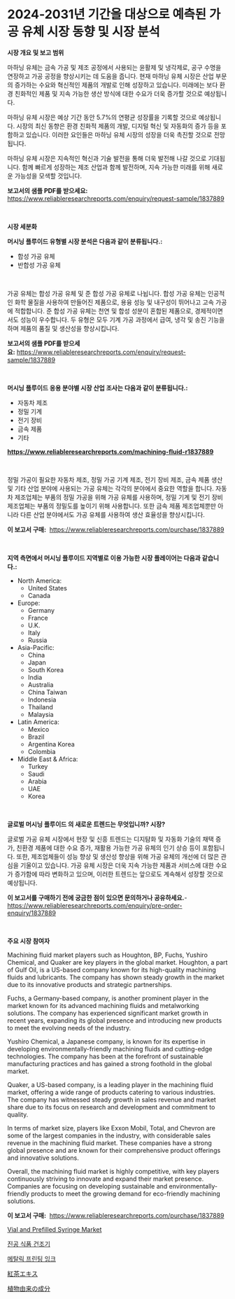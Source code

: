 <p><h1>2024-2031년 기간을 대상으로 예측된 가공 유체 시장 동향 및 시장 분석</h1></p><p><strong>시장 개요 및 보고 범위</strong></p>
<p><p>마하닝 유체는 금속 가공 및 제조 공정에서 사용되는 윤활제 및 냉각제로, 공구 수명을 연장하고 가공 공정을 향상시키는 데 도움을 줍니다. 현재 마하닝 유체 시장은 산업 부문의 증가하는 수요와 혁신적인 제품의 개발로 인해 성장하고 있습니다. 미래에는 보다 환경 친화적인 제품 및 지속 가능한 생산 방식에 대한 수요가 더욱 증가할 것으로 예상됩니다. </p><p>마하닝 유체 시장은 예상 기간 동안 5.7%의 연평균 성장률을 기록할 것으로 예상됩니다. 시장의 최신 동향은 환경 친화적 제품의 개발, 디지털 혁신 및 자동화의 증가 등을 포함하고 있습니다. 이러한 요인들은 마하닝 유체 시장의 성장을 더욱 촉진할 것으로 전망됩니다. </p><p>마하닝 유체 시장은 지속적인 혁신과 기술 발전을 통해 더욱 발전해 나갈 것으로 기대됩니다. 함께 빠르게 성장하는 제조 산업과 함께 발전하며, 지속 가능한 미래를 위해 새로운 가능성을 모색할 것입니다.</p></p>
<p><strong>보고서의 샘플 PDF를 받으세요:</strong> <a href="https://www.reliableresearchreports.com/enquiry/request-sample/1837889">https://www.reliableresearchreports.com/enquiry/request-sample/1837889</a></p>
<p>&nbsp;</p>
<p><strong>시장 세분화</strong></p>
<p><strong>머시닝 플루이드 유형별 시장 분석은 다음과 같이 분류됩니다.:</strong></p>
<p><ul><li>합성 가공 유체</li><li>반합성 가공 유체</li></ul></p>
<p>&nbsp;</p>
<p><p>가공 유체는 합성 가공 유체 및 준 합성 가공 유체로 나뉩니다. 합성 가공 유체는 인공적인 화학 물질을 사용하여 만들어진 제품으로, 용융 성능 및 내구성이 뛰어나고 고속 가공에 적합합니다. 준 합성 가공 유체는 천연 및 합성 성분이 혼합된 제품으로, 경제적이면서도 성능이 우수합니다. 두 유형은 모두 기계 가공 과정에서 급여, 냉각 및 송진 기능을 하며 제품의 품질 및 생산성을 향상시킵니다.</p></p>
<p><strong>보고서의 샘플 PDF를 받으세요:</strong>&nbsp;<a href="https://www.reliableresearchreports.com/enquiry/request-sample/1837889">https://www.reliableresearchreports.com/enquiry/request-sample/1837889</a></p>
<p>&nbsp;</p>
<p><strong> 머시닝 플루이드 응용 분야별 시장 산업 조사는 다음과 같이 분류됩니다.:</strong></p>
<p><ul><li>자동차 제조</li><li>정밀 기계</li><li>전기 장비</li><li>금속 제품</li><li>기타</li></ul></p>
<p><strong><a href="https://www.reliableresearchreports.com/machining-fluid-r1837889">https://www.reliableresearchreports.com/machining-fluid-r1837889</a></strong></p>
<p>&nbsp;</p>
<p><p>정밀 가공이 필요한 자동차 제조, 정밀 가공 기계 제조, 전기 장비 제조, 금속 제품 생산 및 기타 산업 분야에 사용되는 가공 유체는 각각의 분야에서 중요한 역할을 합니다. 자동차 제조업체는 부품의 정밀 가공을 위해 가공 유체를 사용하며, 정밀 기계 및 전기 장비 제조업체는 부품의 정밀도를 높이기 위해 사용합니다. 또한 금속 제품 제조업체뿐만 아니라 다른 산업 분야에서도 가공 유체를 사용하여 생산 효율성을 향상시킵니다.</p></p>
<p><strong>이 보고서 구매:</strong>&nbsp; <a href="https://www.reliableresearchreports.com/purchase/1837889">https://www.reliableresearchreports.com/purchase/1837889</a></p>
<p>&nbsp;</p>
<p><strong>지역 측면에서 머시닝 플루이드 지역별로 이용 가능한 시장 플레이어는 다음과 같습니다.:</strong></p>
<p><ul>
    <li>
        North America:
        <ul>
            <li>United States</li>
            <li>Canada</li>
        </ul>
    </li>
    <li>
        Europe:
        <ul>
            <li>Germany</li>
            <li>France</li>
            <li>U.K.</li>
            <li>Italy</li>
            <li>Russia</li>
        </ul>
    </li>
    <li>
        Asia-Pacific:
        <ul>
            <li>China</li>
            <li>Japan</li>
            <li>South Korea</li>
            <li>India</li>
            <li>Australia</li>
            <li>China Taiwan</li>
            <li>Indonesia</li>
            <li>Thailand</li>
            <li>Malaysia</li>
        </ul>
    </li>
    <li>
        Latin America:
        <ul>
            <li>Mexico</li>
            <li>Brazil</li>
            <li>Argentina Korea</li>
            <li>Colombia</li>
        </ul>
    </li>
    <li>
        Middle East & Africa:
        <ul>
            <li>Turkey</li>
            <li>Saudi</li>
            <li>Arabia</li>
            <li>UAE</li>
            <li>Korea</li>
        </ul>
    </li>
    </ul></p>
<p>&nbsp;</p>
<p><strong>글로벌 머시닝 플루이드 의 새로운 트렌드는 무엇입니까? 시장?</strong></p>
<p><p>글로벌 가공 유체 시장에서 현장 및 신흥 트렌드는 디지턈화 및 자동화 기술의 채택 증가, 친환경 제품에 대한 수요 증가, 재활용 가능한 가공 유체의 인기 상승 등이 포함됩니다. 또한, 제조업체들이 성능 향상 및 생산성 향상을 위해 가공 유체의 개선에 더 많은 관심을 기울이고 있습니다. 가공 유체 시장은 더욱 지속 가능한 제품과 서비스에 대한 수요가 증가함에 따라 변화하고 있으며, 이러한 트렌드는 앞으로도 계속해서 성장할 것으로 예상됩니다.</p></p>
<p><strong>이 보고서를 구매하기 전에 궁금한 점이 있으면 문의하거나 공유하세요.</strong>- <a href="https://www.reliableresearchreports.com/enquiry/pre-order-enquiry/1837889">https://www.reliableresearchreports.com/enquiry/pre-order-enquiry/1837889</a></p>
<p>&nbsp;</p>
<p><strong>주요 시장 참여자</strong></p>
<p><p>Machining fluid market players such as Houghton, BP, Fuchs, Yushiro Chemical, and Quaker are key players in the global market. Houghton, a part of Gulf Oil, is a US-based company known for its high-quality machining fluids and lubricants. The company has shown steady growth in the market due to its innovative products and strategic partnerships.</p><p>Fuchs, a Germany-based company, is another prominent player in the market known for its advanced machining fluids and metalworking solutions. The company has experienced significant market growth in recent years, expanding its global presence and introducing new products to meet the evolving needs of the industry.</p><p>Yushiro Chemical, a Japanese company, is known for its expertise in developing environmentally-friendly machining fluids and cutting-edge technologies. The company has been at the forefront of sustainable manufacturing practices and has gained a strong foothold in the global market.</p><p>Quaker, a US-based company, is a leading player in the machining fluid market, offering a wide range of products catering to various industries. The company has witnessed steady growth in sales revenue and market share due to its focus on research and development and commitment to quality.</p><p>In terms of market size, players like Exxon Mobil, Total, and Chevron are some of the largest companies in the industry, with considerable sales revenue in the machining fluid market. These companies have a strong global presence and are known for their comprehensive product offerings and innovative solutions.</p><p>Overall, the machining fluid market is highly competitive, with key players continuously striving to innovate and expand their market presence. Companies are focusing on developing sustainable and environmentally-friendly products to meet the growing demand for eco-friendly machining solutions.</p></p>
<p><strong>이 보고서 구매:</strong>&nbsp;&nbsp;<a href="https://www.reliableresearchreports.com/purchase/1837889">https://www.reliableresearchreports.com/purchase/1837889</a></p>
<p><p><a href="https://github.com/yoshih12/Market-Research-Report-List-2/blob/main/vial-and-prefilled-syringe-market.md">Vial and Prefilled Syringe Market</a></p><p><a href="https://github.com/BrettWeberrt8767765/Market-Research-Report-List-1/blob/main/686953321190.md">진공 식품 건조기</a></p><p><a href="https://medium.com/@brionnaboyle/%EA%B8%88%EC%86%8D-%ED%94%84%EB%A6%B0%ED%8C%85-%EC%9E%89%ED%81%AC-%EC%8B%9C%EC%9E%A5-%EB%B6%84%EC%84%9D-%EC%97%B0%ED%8F%89%EA%B7%A0-%EC%84%B1%EC%9E%A5%EC%9C%A8-%EC%8B%9C%EC%9E%A5-%EC%84%B8%EB%B6%84%ED%99%94-%EB%B0%8F-%EA%B8%80%EB%A1%9C%EB%B2%8C-%EC%82%B0%EC%97%85-%EA%B0%9C%EC%9A%94-c757c7cf0127">메탈릭 프린팅 잉크</a></p><p><a href="https://github.com/jkjreqjscoxx7/Market-Research-Report-List-1/blob/main/314873623250.md">紅茶エキス</a></p><p><a href="https://medium.com/@kyaorris56456/%E6%A4%8D%E7%89%A9%E3%83%99%E3%83%BC%E3%82%B9%E3%81%AE%E5%8E%9F%E6%96%99%E5%B8%82%E5%A0%B4-2031%E5%B9%B4%E3%81%BE%E3%81%A7%E3%81%AE%E3%83%88%E3%83%AC%E3%83%B3%E3%83%89-%E4%BA%88%E6%B8%AC-%E7%AB%B6%E4%BA%89%E5%88%86%E6%9E%90-c8f02badd3ef">植物由来の成分</a></p></p>